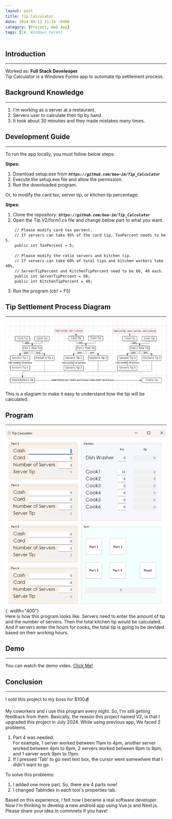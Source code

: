 ```yaml
---
layout: post
title: Tip Calculator
date: 2024-09-12 11:16 -0400
category: [Project, Web App]
tags: [C#, Windows Forms]
---
```


## Introduction
---
Worked as: **Full Stack Develeoper**   
Tip Calculator is a Windows Forms app to automate tip settlement process.

## Background Knowledge
---
1. I'm working as a server at a restaurant.
2. Servers user to calculate their tip by hand.
3. It took about 30 minuties and they made mistakes many times.

## Development Guide
---
To run the app locally, you must follow below steps:

**Stpes:**
1. Download setup.exe from 
**_`https://github.com/boa-im/Tip_Calculator`_**
2. Execute the setup.exe file and allow the permission.
3. Run the downloaded program.

Or, to modify the card tax, server tip, or kitchen tip percentage:

**Stpes:**
1. Clone the repository:
**_`https://github.com/boa-im/Tip_Calculator`_**
2. Open the Tip.V2/form1.cs file and change below part to what you want.
```shell
    // Please modify card tax persent. 
    // If servers can take 95% of the card tip, TaxPercent needs to be 5.
    public int TaxPercent = 5;

    // Please modify the ratio servers and kitchen tip.
    // If servers can take 60% of total tips and kitchen workers take 40%, 
    // ServerTipPercent and KitchenTipPercent need to be 60, 40 each.
    public int ServerTipPercent = 60;
    public int KitchenTipPercent = 40;
```
3. Run the program (ctrl + F5)

## Tip Settlement Process Diagram
---
![diagram](https://raw.githubusercontent.com/boa-im/Tip_Calculator/main/img/chart.jpeg)
This is a diagram to make it easy to understand how the tip will be calculated.

## Program
---
![program](https://raw.githubusercontent.com/boa-im/Tip_Calculator/main/img/form.png){: width="400"}   
Here is how this program looks like. Servers need to enter the amount of tip and the number of servers.
Then the total kitchen tip would be calculated. And if servers enter the hours for cooks, the total tip is going to be devided based on their working hours.

## Demo
---
You can watch the demo video. 
<a href="https://drive.google.com/file/d/115LefJ6f5BESvEeZrR3p-vLnDd_b-H5q/view?usp=sharing" target="_blank">Click Me!</a>

## Conclusion
---
I sold this project to my boss for $100💰

My coworkers and I use this program every night. So, I'm still getiing feedback from them. Basically, the reason this project named V2, is that I upgraded this project in July 2024.
While using previous app, We faced 2 problems.
1. Part 4 was needed.   
For example, 1 server worked between 11am to 4pm, another server worked between 4pm to 6pm, 2 servers worked between 6pm to 9pm, and 1 server work 9pm to 11pm.
2. If I pressed 'Tab' to go next text box, the cursor went somewhere that I didn't want to go.

To solve this problems:
1. I added one more part. So, there are 4 parts now!
2. I changed TabIndex in each tool's properties tab.

Based on this experience, I felt now I became a real software developer. Now I'm thinking to develop a new android app using Vue.js and Nest.js. Please share your idea in commnets if you have!
